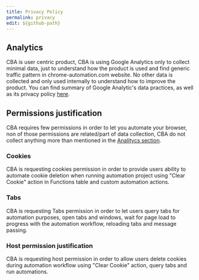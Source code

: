 ```yaml
---
title: Privacy Policy
permalink: privacy
edit: ${github-path}
---
```


## Analytics

CBA is user centric product, CBA is using Google Analytics only to collect
minimal data, just to understand how the product is used and find generic
traffic pattern in chrome-automation.com website. No other data is collected and
only used internally to understand how to improve the product. You can find
summary of Google Analytic's data practices, as well as its privacy policy
[here](https://support.google.com/analytics/answer/6004245).

## Permissions justification

CBA requires few permissions in order to let you automate your browser, non of
those permissions are related/part of data collection, CBA do not collect
anything more than mentioned in the [Analitycs section](#analitycs).

### Cookies

CBA is requesting cookies permission in order to provide users ability to
automate cookie deletion when running automation project using "Clear Cookie"
action in Functions table and custom automation actions.

### Tabs

CBA is requesting Tabs permission in order to let users query tabs for
automation purposes, open tabs and windows, wait for page load to progress with
the automation workflow, reloading tabs and message passing.

### Host permission justification

CBA is requesting host permission in order to allow users delete cookies during
automation workflow using "Clear Cookie" action, query tabs and run automations.
